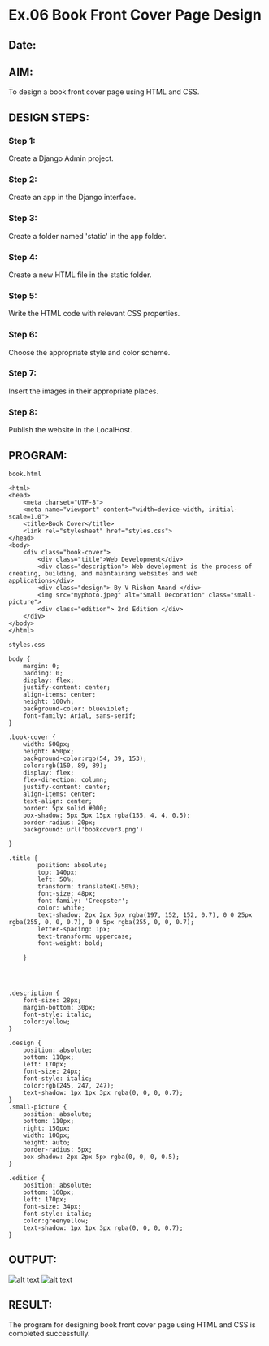 # Ex.06 Book Front Cover Page Design
## Date:

## AIM:
To design a book front cover page using HTML and CSS.

## DESIGN STEPS:

### Step 1:
Create a Django Admin project.

### Step 2:
Create an app in the Django interface.

### Step 3:
Create a folder named 'static' in the app folder.

### Step 4:
Create a new HTML file in the static folder.

### Step 5:
Write the HTML code with relevant CSS properties.

### Step 6:
Choose the appropriate style and color scheme.

### Step 7:
Insert the images in their appropriate places.

### Step 8:
Publish the website in the LocalHost.

## PROGRAM:
``` 
book.html

<html>
<head>
    <meta charset="UTF-8">
    <meta name="viewport" content="width=device-width, initial-scale=1.0">
    <title>Book Cover</title>
    <link rel="stylesheet" href="styles.css">
</head>
<body>
    <div class="book-cover">
        <div class="title">Web Development</div>
        <div class="description"> Web development is the process of creating, building, and maintaining websites and web applications</div>
        <div class="design"> By V Rishon Anand </div>
        <img src="myphoto.jpeg" alt="Small Decoration" class="small-picture">
        <div class="edition"> 2nd Edition </div>
    </div>
</body>
</html>

styles.css

body {
    margin: 0;
    padding: 0;
    display: flex;
    justify-content: center;
    align-items: center;
    height: 100vh;
    background-color: blueviolet;
    font-family: Arial, sans-serif;
}

.book-cover {
    width: 500px;
    height: 650px;
    background-color:rgb(54, 39, 153);
    color:rgb(150, 89, 89);
    display: flex;
    flex-direction: column;
    justify-content: center;
    align-items: center;
    text-align: center;
    border: 5px solid #000;
    box-shadow: 5px 5px 15px rgba(155, 4, 4, 0.5);
    border-radius: 20px;
    background: url('bookcover3.png')
    
}

.title {
        position: absolute;
        top: 140px; 
        left: 50%; 
        transform: translateX(-50%); 
        font-size: 48px;
        font-family: 'Creepster';
        color: white;
        text-shadow: 2px 2px 5px rgba(197, 152, 152, 0.7), 0 0 25px rgba(255, 0, 0, 0.7), 0 0 5px rgba(255, 0, 0, 0.7);
        letter-spacing: 1px;
        text-transform: uppercase;
        font-weight: bold;

    }
    



.description {
    font-size: 28px;
    margin-bottom: 30px;
    font-style: italic;
    color:yellow;
}

.design {
    position: absolute;
    bottom: 110px;
    left: 170px;   
    font-size: 24px; 
    font-style: italic; 
    color:rgb(245, 247, 247); 
    text-shadow: 1px 1px 3px rgba(0, 0, 0, 0.7);
}
.small-picture {
    position: absolute;
    bottom: 110px; 
    right: 150px;  
    width: 100px; 
    height: auto;
    border-radius: 5px; 
    box-shadow: 2px 2px 5px rgba(0, 0, 0, 0.5); 
}

.edition {
    position: absolute;
    bottom: 160px;
    left: 170px;   
    font-size: 34px; 
    font-style: italic; 
    color:greenyellow; 
    text-shadow: 1px 1px 3px rgba(0, 0, 0, 0.7); 
}

```

## OUTPUT:
![alt text](myphoto.jpeg)
![alt text](bookcover3.png)
## RESULT:
The program for designing book front cover page using HTML and CSS is completed successfully.
